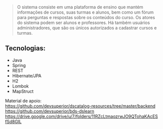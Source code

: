 > O sistema consiste em uma plataforma de ensino que mantém informações de cursos, suas turmas e alunos, bem como um fórum para perguntas e respostas sobre os conteúdos do curso. Os atores do sistema podem ser alunos e professores. Há também usuários administradores, que são os únicos autorizados a cadastrar cursos e turmas.


## Tecnologias:
- Java
- Spring
- REST
- Hibernate/JPA
- H2
- Lombok
- MapStruct

Material de apoio:</br>
https://github.com/devsuperior/dscatalog-resources/tree/master/backend </br>
https://github.com/devsuperior/bds-dslearn </br>
https://drive.google.com/drive/u/7/folders/11RZcLtmaozrwJO9QTohaKAcESfSd8GIL